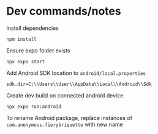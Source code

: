 # Dev commands/notes

Install dependencies

```
npm install
```

Ensure expo folder exists

```
npx expo start
```

Add Android SDK location to `android/local.properties`

```
sdk.dir=C:\\Users\\User\\AppData\\Local\\Android\\Sdk
```

Create dev build on connected android device

```
npx expo run:android
```

To rename Android package, replace instances of `com.anonymous.fierybriquette` with new name
